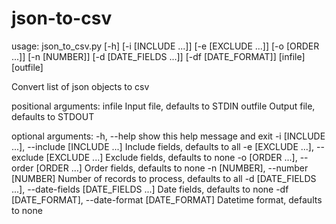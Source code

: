 # json-to-csv
usage: json_to_csv.py [-h] [-i [INCLUDE ...]] [-e [EXCLUDE ...]] [-o [ORDER ...]] [-n [NUMBER]] [-d [DATE_FIELDS ...]] [-df [DATE_FORMAT]]
                      [infile] [outfile]

Convert list of json objects to csv

positional arguments:
  infile                Input file, defaults to STDIN
  outfile               Output file, defaults to STDOUT

optional arguments:
  -h, --help            show this help message and exit
  -i [INCLUDE ...], --include [INCLUDE ...]
                        Include fields, defaults to all
  -e [EXCLUDE ...], --exclude [EXCLUDE ...]
                        Exclude fields, defaults to none
  -o [ORDER ...], --order [ORDER ...]
                        Order fields, defaults to none
  -n [NUMBER], --number [NUMBER]
                        Number of records to process, defaults to all
  -d [DATE_FIELDS ...], --date-fields [DATE_FIELDS ...]
                        Date fields, defaults to none
  -df [DATE_FORMAT], --date-format [DATE_FORMAT]
                        Datetime format, defaults to none